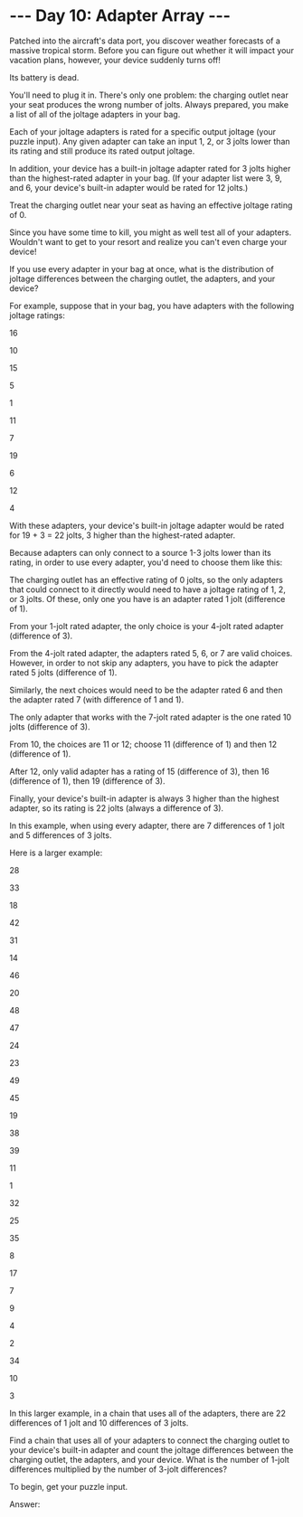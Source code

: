 --- Day 10: Adapter Array ---
================================================

Patched into the aircraft's data port, you discover weather forecasts of a massive tropical storm. Before you can figure out whether it will impact your vacation plans, however, your device suddenly turns off!

Its battery is dead.

You'll need to plug it in. There's only one problem: the charging outlet near your seat produces the wrong number of jolts. Always prepared, you make a list of all of the joltage adapters in your bag.

Each of your joltage adapters is rated for a specific output joltage (your puzzle input). Any given adapter can take an input 1, 2, or 3 jolts lower than its rating and still produce its rated output joltage.

In addition, your device has a built-in joltage adapter rated for 3 jolts higher than the highest-rated adapter in your bag. (If your adapter list were 3, 9, and 6, your device's built-in adapter would be rated for 12 jolts.)

Treat the charging outlet near your seat as having an effective joltage rating of 0.

Since you have some time to kill, you might as well test all of your adapters. Wouldn't want to get to your resort and realize you can't even charge your device!

If you use every adapter in your bag at once, what is the distribution of joltage differences between the charging outlet, the adapters, and your device?

For example, suppose that in your bag, you have adapters with the following joltage ratings:

16

10

15

5

1

11

7

19

6

12

4


With these adapters, your device's built-in joltage adapter would be rated for 19 + 3 = 22 jolts, 3 higher than the highest-rated adapter.

Because adapters can only connect to a source 1-3 jolts lower than its rating, in order to use every adapter, you'd need to choose them like this:


The charging outlet has an effective rating of 0 jolts, so the only adapters that could connect to it directly would need to have a joltage rating of 1, 2, or 3 jolts. Of these, only one you have is an adapter rated 1 jolt (difference of 1).

From your 1-jolt rated adapter, the only choice is your 4-jolt rated adapter (difference of 3).

From the 4-jolt rated adapter, the adapters rated 5, 6, or 7 are valid choices. However, in order to not skip any adapters, you have to pick the adapter rated 5 jolts (difference of 1).

Similarly, the next choices would need to be the adapter rated 6 and then the adapter rated 7 (with difference of 1 and 1).

The only adapter that works with the 7-jolt rated adapter is the one rated 10 jolts (difference of 3).

From 10, the choices are 11 or 12; choose 11 (difference of 1) and then 12 (difference of 1).

After 12, only valid adapter has a rating of 15 (difference of 3), then 16 (difference of 1), then 19 (difference of 3).

Finally, your device's built-in adapter is always 3 higher than the highest adapter, so its rating is 22 jolts (always a difference of 3).


In this example, when using every adapter, there are 7 differences of 1 jolt and 5 differences of 3 jolts.

Here is a larger example:

28

33

18

42

31

14

46

20

48

47

24

23

49

45

19

38

39

11

1

32

25

35

8

17

7

9

4

2

34

10

3


In this larger example, in a chain that uses all of the adapters, there are 22 differences of 1 jolt and 10 differences of 3 jolts.

Find a chain that uses all of your adapters to connect the charging outlet to your device's built-in adapter and count the joltage differences between the charging outlet, the adapters, and your device. What is the number of 1-jolt differences multiplied by the number of 3-jolt differences?


To begin, get your puzzle input.

Answer:  

